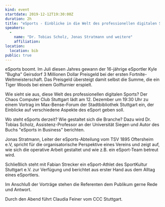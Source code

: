 ```yaml
---
kind: event
startdate: 2019-12-12T19:30:00Z
duration: 2h
title: "eSports - Einblicke in die Welt des professionellen digitalen Sports"
speakers:
  -
    name: "Dr. Tobias Scholz, Jonas Stratmann und weitere"
    affiliation: 
location:
  location: bib
public: true
---
```


eSports boomt. Im Juli diesen Jahres gewann der 16-jährige eSportler Kyle 
"Bugha" Geirsdorf 3 Millionen Dollar Preisgeld bei der ersten Fortnite-Weltmeisterschaft. Das Preisgeld übersteigt damit selbst die Summe, die ein Tiger Woods bei einem Golfturnier erspielt.

Wie sieht sie aus, diese Welt des professionellen digitalen Sports? Der Chaos Computer Club Stuttgart lädt am 12. Dezember um 19:30 Uhr zu einem Vortrag im Max-Bense-Forum der Stadtbibliothek Stuttgart ein, der Einblicke auf verschiedene Aspekte des eSport geben soll.

Wo steht eSports derzeit? Wie gestaltet sich die Branche? Dazu wird Dr. Tobias Scholz, Assistenz-Professor an der Universität Siegen und Autor des Buchs "eSports in Business" berichten.

Jonas Stratmann, Leiter der eSports-Abteilung vom TSV 1895 Oftersheim e.V, spricht für die organisatorische Perspektive eines Vereins und zeigt auf, wie sich die operative Arbeit gestaltet und wie z.B. ein eSport-Team betreut wird.

Schließlich steht mit Fabian Strecker ein eSport-Athlet des SportKultur Stuttgart e.V. zur Verfügung und berichtet aus erster Hand aus dem Alltag eines eSportlers.

Im Anschluß der Vorträge stehen die Referenten dem Publikum gerne Rede und Antwort.

Durch den Abend führt Claudia Feiner vom CCC Stuttgart.
